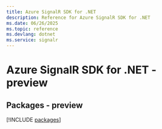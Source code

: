```yaml
---
title: Azure SignalR SDK for .NET
description: Reference for Azure SignalR SDK for .NET
ms.date: 06/26/2025
ms.topic: reference
ms.devlang: dotnet
ms.service: signalr
---
```

# Azure SignalR SDK for .NET - preview
## Packages - preview
[!INCLUDE [packages](signalr-index.md)]